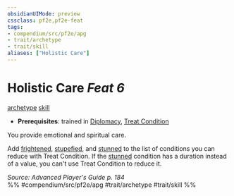 ```yaml
---
obsidianUIMode: preview
cssclass: pf2e,pf2e-feat
tags:
- compendium/src/pf2e/apg
- trait/archetype
- trait/skill
aliases: ["Holistic Care"]
---
```

# Holistic Care  *Feat 6*  
[archetype](archetype.md "Archetype Feat Trait")  [skill](skill.md "Skill Feat Trait")  

- **Prerequisites**: trained in [Diplomacy](skills.md#Diplomacy), [Treat Condition](treat-condition-apg.md)

You provide emotional and spiritual care.

Add [frightened](conditions.md#Frightened), [stupefied](conditions.md#Stupefied), and [stunned](conditions.md#Stunned) to the list of conditions you can reduce with Treat Condition. If the [stunned](conditions.md#Stunned) condition has a duration instead of a value, you can't use Treat Condition to reduce it.

*Source: Advanced Player's Guide p. 184*  
%% #compendium/src/pf2e/apg #trait/archetype #trait/skill %%